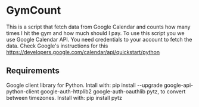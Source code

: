 # GymCount
This is a script that fetch data from Google Calendar and counts how many times I hit the gym and how much should I pay.
To use this script you we use Google Calendar API. You need credentials to your account to fetch the data. Check Google's instructions for this https://developers.google.com/calendar/api/quickstart/python

## Requirements
Google client library for Python. Intall with: pip install --upgrade google-api-python-client google-auth-httplib2 google-auth-oauthlib
pytz, to convert between timezones. Install with: pip install pytz
